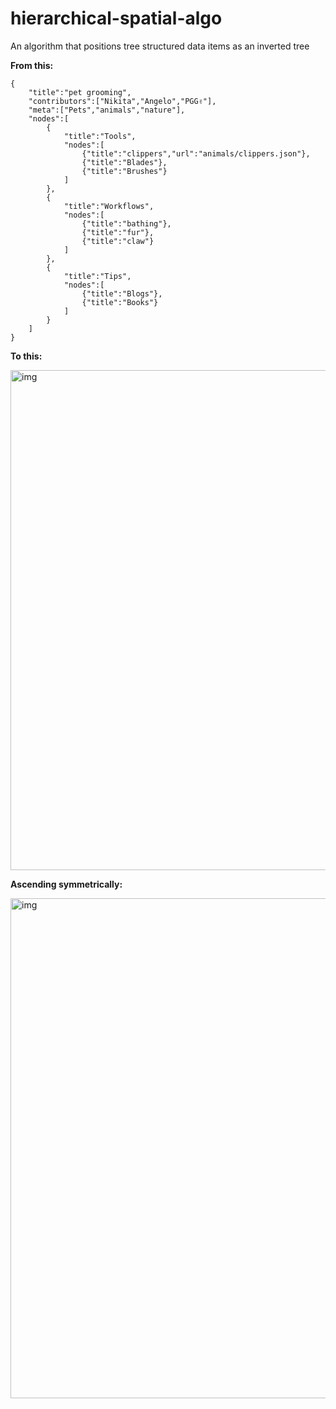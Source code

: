 # hierarchical-spatial-algo
An algorithm that positions tree structured data items as an inverted tree

**From this:** 

```
{
	"title":"pet grooming",
	"contributors":["Nikita","Angelo","PGG✌️"],
	"meta":["Pets","animals","nature"],
	"nodes":[
		{
			"title":"Tools",
			"nodes":[
				{"title":"clippers","url":"animals/clippers.json"},
				{"title":"Blades"},
				{"title":"Brushes"}
			]
		},
		{
			"title":"Workflows",
			"nodes":[
				{"title":"bathing"},
				{"title":"fur"},
				{"title":"claw"}
			]
		},
		{
			"title":"Tips",
			"nodes":[
				{"title":"Blogs"},
				{"title":"Books"}
			]
		}
	]
}
```

**To this:**

<img width="800" alt="img" src="https://raw.githubusercontent.com/learn-anything/img/master/petgrooming.png">


**Ascending symmetrically:** 

<img width="800" alt="img" src="https://raw.githubusercontent.com/learn-anything/img/master/Screen Shot 2017-05-22 at 02.39.34.png">
